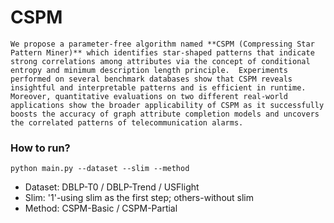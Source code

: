 # CSPM
    We propose a parameter-free algorithm named **CSPM (Compressing Star Pattern Miner)** which identifies star-shaped patterns that indicate strong correlations among attributes via the concept of conditional entropy and minimum description length principle.  Experiments performed on several benchmark databases show that CSPM reveals insightful and interpretable patterns and is efficient in runtime. Moreover, quantitative evaluations on two different real-world applications show the broader applicability of CSPM as it successfully boosts the accuracy of graph attribute completion models and uncovers the correlated patterns of telecommunication alarms.
 
 ### How to run?
 `python main.py --dataset --slim --method`
 
 * Dataset: DBLP-T0 / DBLP-Trend / USFlight
 * Slim: '1'-using slim as the first step; others-without slim
 * Method: CSPM-Basic / CSPM-Partial
 
